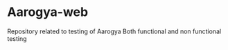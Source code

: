 Aarogya-web
===========

Repository related to testing of Aarogya
Both functional and non functional testing
